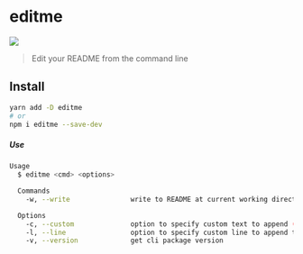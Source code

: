 # editme

<p>
  <img src="https://img.shields.io/badge/version-2.0.0-blue.svg?cacheSeconds=2592000" />
</p>

> Edit your README from the command line

## Install

```sh
yarn add -D editme
# or
npm i editme --save-dev
```

##### Use
```bash
Usage
  $ editme <cmd> <options>

  Commands
    -w, --write               write to README at current working directory

  Options
    -c, --custom              option to specify custom text to append (default is package.json version at cwd)
    -l, --line                option to specify custom line to append to (default is line 2)
    -v, --version             get cli package version
```
<!-- ## Documentation -->
<!-- automation docs injection point -->